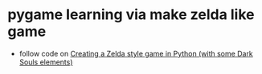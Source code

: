 # pygame learning via make zelda like game

* follow code on [Creating a Zelda style game in Python (with some Dark Souls elements)](https://www.youtube.com/watch?v=QU1pPzEGrqw)
